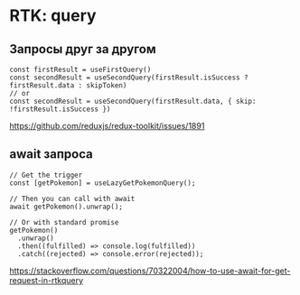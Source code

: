 # RTK: query

## Запросы друг за другом

```
const firstResult = useFirstQuery()
const secondResult = useSecondQuery(firstResult.isSuccess ? firstResult.data : skipToken)
// or
const secondResult = useSecondQuery(firstResult.data, { skip: !firstResult.isSuccess })
```

https://github.com/reduxjs/redux-toolkit/issues/1891

## await запроса

```
// Get the trigger
const [getPokemon] = useLazyGetPokemonQuery();

// Then you can call with await
await getPokemon().unwrap();

// Or with standard promise
getPokemon()
  .unwrap()
  .then((fulfilled) => console.log(fulfilled))
  .catch((rejected) => console.error(rejected));
```

https://stackoverflow.com/questions/70322004/how-to-use-await-for-get-request-in-rtkquery